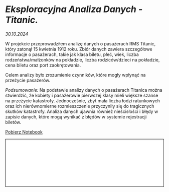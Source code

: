 # **_Eksploracyjna Analiza Danych - Titanic._**

*30.10.2024*

W projekcie przeprowadziłem analizę danych o pasażerach RMS Titanic, który zatonął 15 kwietnia 1912 roku. Zbiór danych zawiera szczegółowe informacje o pasażerach, takie jak klasa biletu, płeć, wiek, liczba rodzeństwa/małżonków na pokładzie, liczba rodziców/dzieci na pokładzie, cena biletu oraz port zaokrętowania.


Celem analizy było zrozumienie czynników, które mogły wpłynąć na przeżycie pasażerów.


*Podsumowanie:*
Na podstawie analizy danych o pasażerach Titanica można stwierdzić, że kobiety i pasażerowie pierwszej klasy mieli większe szanse na przeżycie katastrofy. Jednocześnie, zbyt mała liczba łodzi ratunkowych oraz ich nierównomierne rozmieszczenie przyczyniły się do tragicznych skutków katastrofy. Analiza danych ujawnia również nieścisłości i błędy w zapisie danych, które mogą wynikać z błędów w systemie rejestracji biletów.


<a href="titanic (2).ipynb" class="md-button md-button--primary">Pobierz Notebook</a>


<iframe
    id="content"
    src="titanic.html"
    width="100%"
    style="border:1px solid black;overflow:hidden;"
></iframe>
<script>
function resizeIframeToFitContent(iframe) {
    iframe.style.height = (iframe.contentWindow.document.documentElement.scrollHeight + 50) + "px";
    iframe.contentDocument.body.style["overflow"] = 'hidden';
}
window.addEventListener('load', function() {
    var iframe = document.getElementById('content');
    resizeIframeToFitContent(iframe);
});
window.addEventListener('resize', function() {
    var iframe = document.getElementById('content');
    resizeIframeToFitContent(iframe);
});
</script>